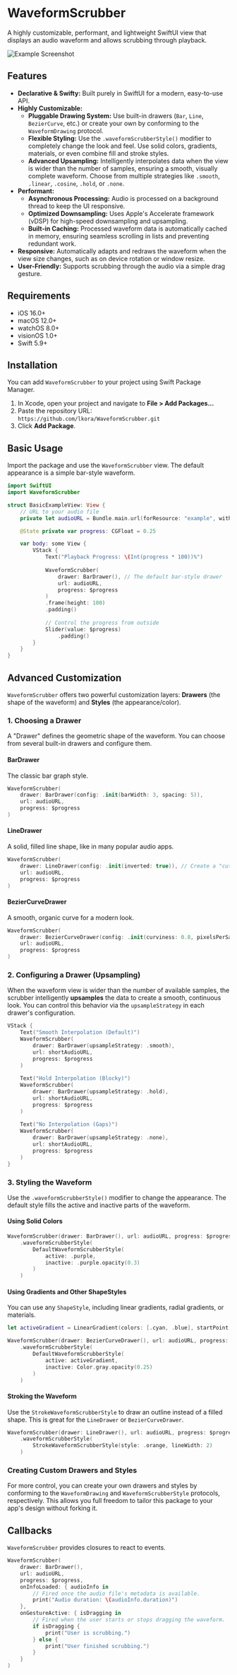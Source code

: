 # WaveformScrubber

A highly customizable, performant, and lightweight SwiftUI view that displays an audio waveform and allows scrubbing through playback.

![Example Screenshot](Screenshots/example_1.png)

## Features

-   **Declarative & Swifty:** Built purely in SwiftUI for a modern, easy-to-use API.
-   **Highly Customizable:**
    -   **Pluggable Drawing System:** Use built-in drawers (`Bar`, `Line`, `BezierCurve`, etc.) or create your own by conforming to the `WaveformDrawing` protocol.
    -   **Flexible Styling:** Use the `.waveformScrubberStyle()` modifier to completely change the look and feel. Use solid colors, gradients, materials, or even combine fill and stroke styles.
    -   **Advanced Upsampling:** Intelligently interpolates data when the view is wider than the number of samples, ensuring a smooth, visually complete waveform. Choose from multiple strategies like `.smooth`, `.linear`, `.cosine`, `.hold`, or `.none`.
-   **Performant:**
    -   **Asynchronous Processing:** Audio is processed on a background thread to keep the UI responsive.
    -   **Optimized Downsampling:** Uses Apple's Accelerate framework (vDSP) for high-speed downsampling and upsampling.
    -   **Built-in Caching:** Processed waveform data is automatically cached in memory, ensuring seamless scrolling in lists and preventing redundant work.
-   **Responsive:** Automatically adapts and redraws the waveform when the view size changes, such as on device rotation or window resize.
-   **User-Friendly:** Supports scrubbing through the audio via a simple drag gesture.

## Requirements

-   iOS 16.0+
-   macOS 12.0+
-   watchOS 8.0+
-   visionOS 1.0+
-   Swift 5.9+

## Installation

You can add `WaveformScrubber` to your project using Swift Package Manager.

1.  In Xcode, open your project and navigate to **File > Add Packages...**
2.  Paste the repository URL: `https://github.com/lkora/WaveformScrubber.git`
3.  Click **Add Package**.

## Basic Usage

Import the package and use the `WaveformScrubber` view. The default appearance is a simple bar-style waveform.

```swift
import SwiftUI
import WaveformScrubber

struct BasicExampleView: View {
    // URL to your audio file
    private let audioURL = Bundle.main.url(forResource: "example", withExtension: "mp3")!

    @State private var progress: CGFloat = 0.25

    var body: some View {
        VStack {
            Text("Playback Progress: \(Int(progress * 100))%")
            
            WaveformScrubber(
                drawer: BarDrawer(), // The default bar-style drawer
                url: audioURL,
                progress: $progress
            )
            .frame(height: 100)
            .padding()
            
            // Control the progress from outside
            Slider(value: $progress)
                .padding()
        }
    }
}
```

## Advanced Customization

`WaveformScrubber` offers two powerful customization layers: **Drawers** (the shape of the waveform) and **Styles** (the appearance/color).

### 1. Choosing a Drawer

A "Drawer" defines the geometric shape of the waveform. You can choose from several built-in drawers and configure them.

#### BarDrawer
The classic bar graph style.
```swift
WaveformScrubber(
    drawer: BarDrawer(config: .init(barWidth: 3, spacing: 5)),
    url: audioURL,
    progress: $progress
)
```

#### LineDrawer
A solid, filled line shape, like in many popular audio apps.
```swift
WaveformScrubber(
    drawer: LineDrawer(config: .init(inverted: true)), // Create a "cutout" effect
    url: audioURL,
    progress: $progress
)
```

#### BezierCurveDrawer
A smooth, organic curve for a modern look.
```swift
WaveformScrubber(
    drawer: BezierCurveDrawer(config: .init(curviness: 0.8, pixelsPerSample: 4)),
    url: audioURL,
    progress: $progress
)
```


### 2. Configuring a Drawer (Upsampling)

When the waveform view is wider than the number of available samples, the scrubber intelligently **upsamples** the data to create a smooth, continuous look. You can control this behavior via the `upsampleStrategy` in each drawer's configuration.

```swift
VStack {
    Text("Smooth Interpolation (Default)")
    WaveformScrubber(
        drawer: BarDrawer(upsampleStrategy: .smooth),
        url: shortAudioURL,
        progress: $progress
    )
    
    Text("Hold Interpolation (Blocky)")
    WaveformScrubber(
        drawer: BarDrawer(upsampleStrategy: .hold),
        url: shortAudioURL,
        progress: $progress
    )
    
    Text("No Interpolation (Gaps)")
    WaveformScrubber(
        drawer: BarDrawer(upsampleStrategy: .none),
        url: shortAudioURL,
        progress: $progress
    )
}
```

### 3. Styling the Waveform

Use the `.waveformScrubberStyle()` modifier to change the appearance. The default style fills the active and inactive parts of the waveform.

#### Using Solid Colors
```swift
WaveformScrubber(drawer: BarDrawer(), url: audioURL, progress: $progress)
    .waveformScrubberStyle(
        DefaultWaveformScrubberStyle(
            active: .purple,
            inactive: .purple.opacity(0.3)
        )
    )
```

#### Using Gradients and Other ShapeStyles
You can use any `ShapeStyle`, including linear gradients, radial gradients, or materials.
```swift
let activeGradient = LinearGradient(colors: [.cyan, .blue], startPoint: .top, endPoint: .bottom)

WaveformScrubber(drawer: BezierCurveDrawer(), url: audioURL, progress: $progress)
    .waveformScrubberStyle(
        DefaultWaveformScrubberStyle(
            active: activeGradient,
            inactive: Color.gray.opacity(0.25)
        )
    )
```

#### Stroking the Waveform
Use the `StrokeWaveformScrubberStyle` to draw an outline instead of a filled shape. This is great for the `LineDrawer` or `BezierCurveDrawer`.
```swift
WaveformScrubber(drawer: LineDrawer(), url: audioURL, progress: $progress)
    .waveformScrubberStyle(
        StrokeWaveformScrubberStyle(style: .orange, lineWidth: 2)
    )
```

### Creating Custom Drawers and Styles

For more control, you can create your own drawers and styles by conforming to the `WaveformDrawing` and `WaveformScrubberStyle` protocols, respectively. This allows you full freedom to tailor this package to your app's design without forking it.

## Callbacks

`WaveformScrubber` provides closures to react to events.

```swift
WaveformScrubber(
    drawer: BarDrawer(),
    url: audioURL,
    progress: $progress,
    onInfoLoaded: { audioInfo in
        // Fired once the audio file's metadata is available.
        print("Audio duration: \(audioInfo.duration)")
    },
    onGestureActive: { isDragging in
        // Fired when the user starts or stops dragging the waveform.
        if isDragging {
            print("User is scrubbing.")
        } else {
            print("User finished scrubbing.")
        }
    }
)
```
